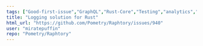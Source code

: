 ```yaml
---
tags: ["Good-first-issue","GraphQL","Rust-Core","Testing","analytics","database","embedded-database","graph","graph-database","neo4j","olap","python","rust","temporal","time-series"]
title: "Logging solution for Rust"
html_url: "https://github.com/Pometry/Raphtory/issues/940"
user: "miratepuffin"
repo: "Pometry/Raphtory"
---
```



